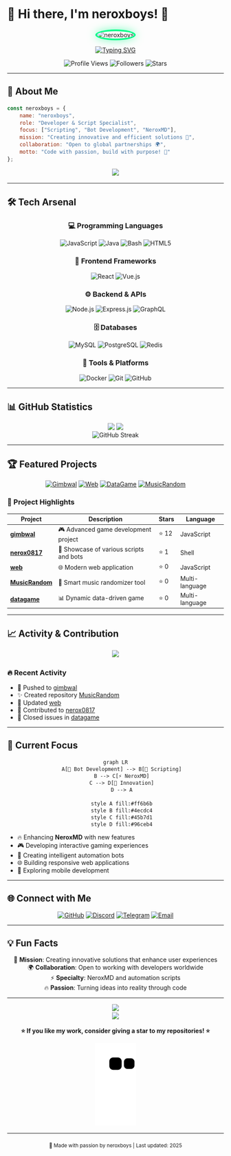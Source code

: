 # 🌟 Hi there, I'm **neroxboys**! 👋

<div align="center">
  <img src="https://files.catbox.moe/7jfnbg.jpg" alt="neroxboys" width="300" style="border-radius: 50%; border: 4px solid #00ff88; box-shadow: 0 0 20px rgba(0,255,136,0.5);">
</div>

<div align="center">
  
  [![Typing SVG](https://readme-typing-svg.herokuapp.com?font=Fira+Code&weight=600&size=28&pause=1000&color=00FF88&center=true&vCenter=true&random=false&width=600&lines=Passionate+Developer+%F0%9F%9A%80;Script+%26+Bot+Specialist+%F0%9F%A4%96;NeroxMD+Creator+%E2%9A%A1;Always+Learning+%F0%9F%93%9A)](https://git.io/typing-svg)
  
</div>

<div align="center">
  <img src="https://komarev.com/ghpvc/?username=neroxkira&color=brightgreen&style=for-the-badge" alt="Profile Views" />
  <img src="https://img.shields.io/github/followers/neroxkira?color=brightgreen&style=for-the-badge&logo=github" alt="Followers" />
  <img src="https://img.shields.io/github/stars/neroxkira?color=brightgreen&style=for-the-badge&logo=github" alt="Stars" />
</div>

---

## 🚀 About Me

```javascript
const neroxboys = {
    name: "neroxboys",
    role: "Developer & Script Specialist",
    focus: ["Scripting", "Bot Development", "NeroxMD"],
    mission: "Creating innovative and efficient solutions 🎯",
    collaboration: "Open to global partnerships 🌍",
    motto: "Code with passion, build with purpose! 💪"
};
```

<div align="center">
  <img src="https://github-readme-activity-graph.vercel.app/graph?username=neroxkira&bg_color=0d1117&color=00ff88&line=00ff88&point=ffffff&area=true&hide_border=true" />
</div>

---

## 🛠️ Tech Arsenal

<div align="center">

### 💻 Programming Languages
![JavaScript](https://img.shields.io/badge/JavaScript-F7DF1E?style=for-the-badge&logo=javascript&logoColor=black)
![Java](https://img.shields.io/badge/Java-ED8B00?style=for-the-badge&logo=java&logoColor=white)
![Bash](https://img.shields.io/badge/Bash-4EAA25?style=for-the-badge&logo=gnu-bash&logoColor=white)
![HTML5](https://img.shields.io/badge/HTML5-E34F26?style=for-the-badge&logo=html5&logoColor=white)

### 🎨 Frontend Frameworks
![React](https://img.shields.io/badge/React-20232A?style=for-the-badge&logo=react&logoColor=61DAFB)
![Vue.js](https://img.shields.io/badge/Vue.js-35495E?style=for-the-badge&logo=vue.js&logoColor=4FC08D)

### ⚙️ Backend & APIs
![Node.js](https://img.shields.io/badge/Node.js-43853D?style=for-the-badge&logo=node.js&logoColor=white)
![Express.js](https://img.shields.io/badge/Express.js-404D59?style=for-the-badge)
![GraphQL](https://img.shields.io/badge/GraphQL-E10098?style=for-the-badge&logo=graphql&logoColor=white)

### 🗄️ Databases
![MySQL](https://img.shields.io/badge/MySQL-00000F?style=for-the-badge&logo=mysql&logoColor=white)
![PostgreSQL](https://img.shields.io/badge/PostgreSQL-316192?style=for-the-badge&logo=postgresql&logoColor=white)
![Redis](https://img.shields.io/badge/Redis-DC382D?style=for-the-badge&logo=redis&logoColor=white)

### 🔧 Tools & Platforms
![Docker](https://img.shields.io/badge/Docker-2496ED?style=for-the-badge&logo=docker&logoColor=white)
![Git](https://img.shields.io/badge/Git-F05032?style=for-the-badge&logo=git&logoColor=white)
![GitHub](https://img.shields.io/badge/GitHub-100000?style=for-the-badge&logo=github&logoColor=white)

</div>

---

## 📊 GitHub Statistics

<div align="center">
  <img height="180em" src="https://github-readme-stats.vercel.app/api?username=neroxkira&show_icons=true&theme=radical&include_all_commits=true&count_private=true"/>
  <img height="180em" src="https://github-readme-stats.vercel.app/api/top-langs/?username=neroxkira&layout=compact&langs_count=8&theme=radical"/>
</div>

<div align="center">
  <img src="https://github-readme-streak-stats.herokuapp.com/?user=neroxkira&theme=radical" alt="GitHub Streak" />
</div>

---

## 🏆 Featured Projects

<div align="center">

[![Gimbwal](https://github-readme-stats.vercel.app/api/pin/?username=neroxkira&repo=gimbwal&theme=radical)](https://github.com/neroxkira/gimbwal)
[![Web](https://github-readme-stats.vercel.app/api/pin/?username=neroxkira&repo=web&theme=radical)](https://github.com/neroxkira/web)
[![DataGame](https://github-readme-stats.vercel.app/api/pin/?username=neroxkira&repo=datagame&theme=radical)](https://github.com/neroxkira/datagame)
[![MusicRandom](https://github-readme-stats.vercel.app/api/pin/?username=neroxkira&repo=MusicRandom&theme=radical)](https://github.com/neroxkira/MusicRandom)

</div>

### 🌟 Project Highlights

| Project | Description | Stars | Language |
|---------|-------------|-------|----------|
| **[gimbwal](https://github.com/neroxkira/gimbwal)** | 🎮 Advanced game development project | ⭐ 12 | JavaScript |
| **[nerox0817](https://github.com/neroxkira/nerox0817)** | 🤖 Showcase of various scripts and bots | ⭐ 1 | Shell |
| **[web](https://github.com/neroxkira/web)** | 🌐 Modern web application | ⭐ 0 | JavaScript |
| **[MusicRandom](https://github.com/neroxkira/MusicRandom)** | 🎵 Smart music randomizer tool | ⭐ 0 | Multi-language |
| **[datagame](https://github.com/neroxkira/datagame)** | 📊 Dynamic data-driven game | ⭐ 0 | Multi-language |

---

## 📈 Activity & Contribution

<div align="center">
  <img src="https://github-profile-summary-cards.vercel.app/api/cards/profile-details?username=neroxkira&theme=radical" />
</div>

### 🔥 Recent Activity
- 🚀 Pushed to [gimbwal](https://github.com/neroxkira/gimbwal)
- ✨ Created repository [MusicRandom](https://github.com/neroxkira/MusicRandom)
- 🔄 Updated [web](https://github.com/neroxkira/web)
- 🤝 Contributed to [nerox0817](https://github.com/neroxkira/nerox0817)
- 🎯 Closed issues in [datagame](https://github.com/neroxkira/datagame)

---

## 🎯 Current Focus

<div align="center">

```mermaid
graph LR
    A[🤖 Bot Development] --> B[📝 Scripting]
    B --> C[⚡ NeroxMD]
    C --> D[🚀 Innovation]
    D --> A
    
    style A fill:#ff6b6b
    style B fill:#4ecdc4
    style C fill:#45b7d1
    style D fill:#96ceb4
```

</div>

- 🔥 Enhancing **NeroxMD** with new features
- 🎮 Developing interactive gaming experiences
- 🤖 Creating intelligent automation bots
- 🌐 Building responsive web applications
- 📱 Exploring mobile development

---

## 🌐 Connect with Me

<div align="center">

[![GitHub](https://img.shields.io/badge/GitHub-100000?style=for-the-badge&logo=github&logoColor=white)](https://github.com/neroxkira)
[![Discord](https://img.shields.io/badge/Discord-7289DA?style=for-the-badge&logo=discord&logoColor=white)](https://discord.gg/your-server)
[![Telegram](https://img.shields.io/badge/Telegram-2CA5E0?style=for-the-badge&logo=telegram&logoColor=white)](https://t.me/your-username)
[![Email](https://img.shields.io/badge/Email-D14836?style=for-the-badge&logo=gmail&logoColor=white)](mailto:your-email@example.com)

</div>

---

## 💡 Fun Facts

<div align="center">

🎯 **Mission**: Creating innovative solutions that enhance user experiences  
🌍 **Collaboration**: Open to working with developers worldwide  
⚡ **Specialty**: NeroxMD and automation scripts  
🔥 **Passion**: Turning ideas into reality through code  

</div>

---

<div align="center">
  <img src="https://github-readme-activity-graph.vercel.app/graph?username=neroxkira&bg_color=0d1117&color=00ff88&line=00ff88&point=ffffff&area=true&hide_border=true" />
</div>

<div align="center">
  <img src="https://capsule-render.vercel.app/api?type=waving&color=gradient&customColorList=0,2,2,5,30&height=100&section=footer&text=Thanks%20for%20visiting!&fontSize=20&fontColor=ffffff&animation=twinkling" />
</div>

<div align="center">
  
  **⭐ If you like my work, consider giving a star to my repositories! ⭐**
  
  ![Snake animation](https://github.com/neroxkira/neroxkira/blob/output/github-contribution-grid-snake.svg)
  
</div>

---

<div align="center">
  <sub>💖 Made with passion by neroxboys | Last updated: 2025</sub>
</div>
